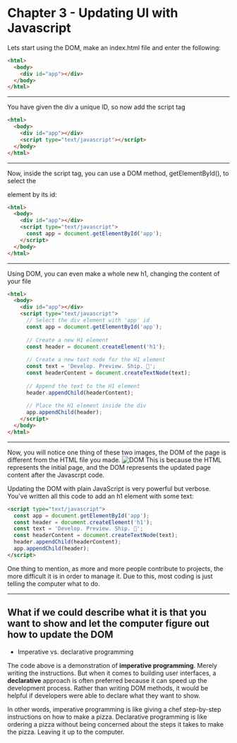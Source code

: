 # Chapter 3 - Updating UI with Javascript

Lets start using the DOM, make an index.html file and enter the following: 


```Html
<html>
  <body>
    <div id="app"></div>
  </body>
</html>
```

---
You have given the div a unique ID, so now add the script tag
```Html
<html>
  <body>
    <div id="app"></div>
    <script type="text/javascript"></script>
  </body>
</html>
```


---
Now, inside the script tag, you can use a DOM method, getElementById(), to select the <div> element by its id:

```Html
<html>
  <body>
    <div id="app"></div>
    <script type="text/javascript">
      const app = document.getElementById('app');
    </script>
  </body>
</html>
```


---
Using DOM, you can even make a whole new h1, changing the content of your file
```html
<html>
  <body>
    <div id="app"></div>
    <script type="text/javascript">
      // Select the div element with 'app' id
      const app = document.getElementById('app');
 
      // Create a new H1 element
      const header = document.createElement('h1');
 
      // Create a new text node for the H1 element
      const text = 'Develop. Preview. Ship. 🚀';
      const headerContent = document.createTextNode(text);
 
      // Append the text to the H1 element
      header.appendChild(headerContent);
 
      // Place the H1 element inside the div
      app.appendChild(header);
    </script>
  </body>
</html>
```

---
Now, you will notice one thing of these two images, the DOM of the page is different from the HTML file you made.
![DOM](html-compare-dom.avif)
This is because the HTML represents the initial page, and the DOM represents the updated page content after the Javascrpt code.

Updating the DOM with plain JavaScript is very powerful but verbose. You've written all this code to add an h1 element with some text:

```html
<script type="text/javascript">
  const app = document.getElementById('app');
  const header = document.createElement('h1');
  const text = 'Develop. Preview. Ship. 🚀';
  const headerContent = document.createTextNode(text);
  header.appendChild(headerContent);
  app.appendChild(header);
</script>
```

One thing to mention, as more and more people contribute to projects, the more difficult it is in order to manage it. Due to this, most coding is just telling the computer what to do. 

---
## What if we could describe what it is that you want to show and let the computer figure out how to update the DOM

- Imperative vs. declarative programming

The code above is a demonstration of **imperative programming**. Merely writing the instructions. But when it comes to building user interfaces, a **declarative** approach is often preferred because it can speed up the development process. Rather than writing DOM methods, it would be helpful if developers were able to declare what they want to show.

In other words, imperative programming is like giving a chef step-by-step instructions on how to make a pizza. Declarative programming is like ordering a pizza without being concerned about the steps it takes to make the pizza. Leaving it up to the computer. 
